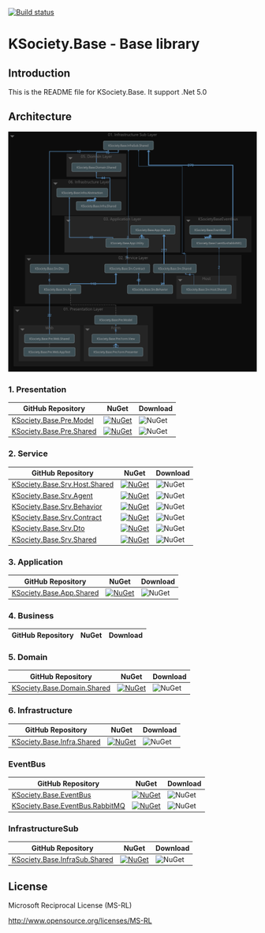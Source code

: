 [![Build status](https://ci.appveyor.com/api/projects/status/svxutqmffkucfp0r?svg=true)](https://ci.appveyor.com/project/maniglia/ksociety-base)
# KSociety.Base - Base library

## Introduction

This is the README file for KSociety.Base. It support .Net 5.0

## Architecture

![Image of Architecture](https://github.com/K-Society/KSociety.Base/blob/experimental/docs/Architecture_view_for_KSociety.Base.png)

### 1. Presentation
| GitHub Repository | NuGet | Download |
| ------------- | ------------- | ------------- |
| [KSociety.Base.Pre.Model](https://github.com/K-Society/KSociety.Base/tree/master/Src/01/01/KSociety.Base.Pre.Model) | [![NuGet](https://img.shields.io/nuget/v/KBase.Pre.Model)](https://www.nuget.org/packages/KBase.Pre.Model) | ![NuGet](https://img.shields.io/nuget/dt/KBase.Pre.Model) |
| [KSociety.Base.Pre.Shared](https://github.com/K-Society/KSociety.Base/tree/master/Src/01/01/KSociety.Base.Pre.Shared) | [![NuGet](https://img.shields.io/nuget/v/KBase.Pre.Shared)](https://www.nuget.org/packages/KBase.Pre.Shared) | ![NuGet](https://img.shields.io/nuget/dt/KBase.Pre.Shared) |

### 2. Service
| GitHub Repository | NuGet | Download |
| ------------- | ------------- | ------------- |
| [KSociety.Base.Srv.Host.Shared](https://github.com/K-Society/KSociety.Base/tree/master/Src/01/02/Host/KSociety.Base.Srv.Host.Shared) | [![NuGet](https://img.shields.io/nuget/v/KBase.Srv.Host.Shared)](https://www.nuget.org/packages/KBase.Srv.Host.Shared) | ![NuGet](https://img.shields.io/nuget/dt/KBase.Srv.Host.Shared) |
| [KSociety.Base.Srv.Agent](https://github.com/K-Society/KSociety.Base/tree/develop/Src/01/02/KSociety.Base.Srv.Agent) | [![NuGet](https://img.shields.io/nuget/v/KBase.Srv.Agent)](https://www.nuget.org/packages/KBase.Srv.Agent) | ![NuGet](https://img.shields.io/nuget/dt/KBase.Srv.Agent) |
| [KSociety.Base.Srv.Behavior](https://github.com/K-Society/KSociety.Base/tree/develop/Src/01/02/KSociety.Base.Srv.Behavior) | [![NuGet](https://img.shields.io/nuget/v/KBase.Srv.Behavior)](https://www.nuget.org/packages/KBase.Srv.Behavior) | ![NuGet](https://img.shields.io/nuget/dt/KBase.Srv.Behavior) |
| [KSociety.Base.Srv.Contract](https://github.com/K-Society/KSociety.Base/tree/develop/Src/01/02/KSociety.Society.Base.Srv.Contract) | [![NuGet](https://img.shields.io/nuget/v/KBase.Srv.Contract)](https://www.nuget.org/packages/KBase.Srv.Contract) | ![NuGet](https://img.shields.io/nuget/dt/KBase.Srv.Contract) |
| [KSociety.Base.Srv.Dto](https://github.com/K-Society/KSociety.Base/tree/develop/Src/01/02/KSociety.Base.Srv.Dto) | [![NuGet](https://img.shields.io/nuget/v/KBase.Srv.Dto)](https://www.nuget.org/packages/KBase.Srv.Dto) | ![NuGet](https://img.shields.io/nuget/dt/KBase.Srv.Dto) |
| [KSociety.Base.Srv.Shared](https://github.com/K-Society/KSociety.Base/tree/develop/Src/01/02/KSociety.Base.Srv.Shared) | [![NuGet](https://img.shields.io/nuget/v/KBase.Srv.Shared)](https://www.nuget.org/packages/KBase.Srv.Shared) | ![NuGet](https://img.shields.io/nuget/dt/KBase.Srv.Shared) |

### 3. Application
| GitHub Repository | NuGet | Download |
| ------------- | ------------- | ------------- |
| [KSociety.Base.App.Shared](https://github.com/K-Society/KSociety.Base/tree/develop/Src/01/03/KSociety.Base.App.Shared) | [![NuGet](https://img.shields.io/nuget/v/KBase.App.Shared)](https://www.nuget.org/packages/KBase.App.Shared) | ![NuGet](https://img.shields.io/nuget/dt/KBase.App.Shared) |

### 4. Business
| GitHub Repository | NuGet | Download |
| ------------- | ------------- | ------------- |

### 5. Domain
| GitHub Repository | NuGet | Download |
| ------------- | ------------- | ------------- |
| [KSociety.Base.Domain.Shared](https://github.com/K-Society/KSociety.Base/tree/develop/Src/01/05/KSociety.Base.Domain.Shared) | [![NuGet](https://img.shields.io/nuget/v/KBase.Domain.Shared)](https://www.nuget.org/packages/KBase.Domain.Shared) | ![NuGet](https://img.shields.io/nuget/dt/KBase.Domain.Shared) |

### 6. Infrastructure
| GitHub Repository | NuGet | Download |
| ------------- | ------------- | ------------- |
| [KSociety.Base.Infra.Shared](https://github.com/K-Society/KSociety.Base/tree/develop/Src/01/06/KSociety.Base.Infra.Shared) | [![NuGet](https://img.shields.io/nuget/v/KBase.Infra.Shared)](https://www.nuget.org/packages/KBase.Infra.Shared) | ![NuGet](https://img.shields.io/nuget/dt/KBase.Infra.Shared) |

### EventBus
| GitHub Repository | NuGet | Download |
| ------------- | ------------- | ------------- |
| [KSociety.Base.EventBus](https://github.com/K-Society/KSociety.Base/tree/develop/Src/01/KSociety.BaseEventBus/KSociety.Base.EventBus) | [![NuGet](https://img.shields.io/nuget/v/KBase.EventBus)](https://www.nuget.org/packages/KBase.EventBus) | ![NuGet](https://img.shields.io/nuget/dt/KBase.EventBus) |
| [KSociety.Base.EventBus.RabbitMQ](https://github.com/K-Society/KSociety.Base/tree/develop/Src/01/KSociety.BaseEventBus/KSociety.Base.EventBusRabbitMQ) | [![NuGet](https://img.shields.io/nuget/v/KBase.EventBusRabbitMQ)](https://www.nuget.org/packages/KBase.EventBusRabbitMQ) | ![NuGet](https://img.shields.io/nuget/dt/KBase.EventBusRabbitMQ) |

### InfrastructureSub
| GitHub Repository | NuGet | Download |
| ------------- | ------------- | ------------- |
| [KSociety.Base.InfraSub.Shared](https://github.com/K-Society/KSociety.Base/tree/develop/Src/01/KSociety.Base.InfraSub.Shared) | [![NuGet](https://img.shields.io/nuget/v/KBase.InfraSub.Shared)](https://www.nuget.org/packages/KBase.InfraSub.Shared) | ![NuGet](https://img.shields.io/nuget/dt/KBase.InfraSub.Shared) |

## License

Microsoft Reciprocal License (MS-RL)

http://www.opensource.org/licenses/MS-RL